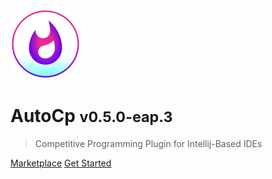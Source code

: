 ![AutoCp Plugin Logo](_assets/logo.svg)

# AutoCp <small>v0.5.0-eap.3</small>

> Competitive Programming Plugin for Intellij-Based IDEs

[Marketplace](https://plugins.jetbrains.com/plugin/17061-autocp)
[Get Started](getting-started.md)
